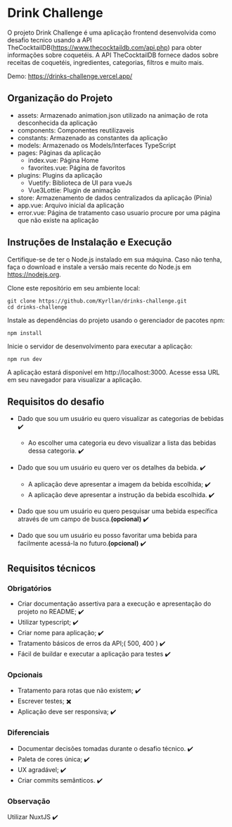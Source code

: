 # Drink Challenge

O projeto Drink Challenge é uma aplicação frontend desenvolvida como desafio tecnico usando a API TheCocktailDB(https://www.thecocktaildb.com/api.php) para obter informações sobre coquetéis. A API TheCocktailDB fornece dados sobre receitas de coquetéis, ingredientes, categorias, filtros e muito mais.

Demo: https://drinks-challenge.vercel.app/

## Organização do Projeto

- assets: Armazenado animation.json utilizado na animação de rota desconhecida da aplicação
- components: Componentes reutilizaveis
- constants: Armazenado as constantes da aplicação
- models: Armazenado os Models/Interfaces TypeScript
- pages: Páginas da aplicação
  - index.vue: Página Home
  - favorites.vue: Página de favoritos
- plugins: Plugins da aplicação
  - Vuetify: Biblioteca de UI para vueJs
  - Vue3Lottie: Plugin de animação
- store: Armazenamento de dados centralizados da aplicação (Pinia)
- app.vue: Arquivo inicial da aplicação
- error.vue: Página de tratamento caso usuario procure por uma página que não existe na aplicação


## Instruções de Instalação e Execução

Certifique-se de ter o Node.js instalado em sua máquina. Caso não tenha, faça o download e instale a versão mais recente do Node.js em https://nodejs.org.

Clone este repositório em seu ambiente local:

```
git clone https://github.com/Kyrllan/drinks-challenge.git
cd drinks-challenge
```

Instale as dependências do projeto usando o gerenciador de pacotes npm:

```
npm install
```

Inicie o servidor de desenvolvimento para executar a aplicação:

```
npm run dev
```

A aplicação estará disponível em http://localhost:3000. Acesse essa URL em seu navegador para visualizar a aplicação.

## Requisitos do desafio

- Dado que sou um usuário eu quero visualizar as categorias de bebidas :heavy_check_mark:
  - Ao escolher uma categoria eu devo visualizar a lista das bebidas dessa categoria. :heavy_check_mark:

- Dado que sou um usuário eu quero ver os detalhes da bebida. :heavy_check_mark:
  - A aplicação deve apresentar a imagem da bebida escolhida; :heavy_check_mark:
  - A aplicação deve apresentar a instrução da bebida escolhida. :heavy_check_mark:

- Dado que sou um usuário eu quero pesquisar uma bebida específica através de um campo de busca.**(opcional)** :heavy_check_mark:

- Dado que sou um usuário eu posso favoritar uma bebida para facilmente acessá-la no futuro.**(opcional)** :heavy_check_mark:

## Requisitos técnicos

### Obrigatórios

- Criar documentação assertiva para a execução e apresentação do projeto no README; :heavy_check_mark:
- Utilizar typescript; :heavy_check_mark:
- Criar nome para aplicação; :heavy_check_mark:
- Tratamento básicos de erros da API;( 500, 400 ) :heavy_check_mark:
- Fácil de buildar e executar a aplicação para testes :heavy_check_mark:

### Opcionais

- Tratamento para rotas que não existem; :heavy_check_mark:
- Escrever testes; :heavy_multiplication_x:
- Aplicação deve ser responsiva; :heavy_check_mark:

### Diferenciais

- Documentar decisões tomadas durante o desafio técnico. :heavy_check_mark:
- Paleta de cores única; :heavy_check_mark:
- UX agradável; :heavy_check_mark:
- Criar commits semânticos. :heavy_check_mark:

### Observação

Utilizar NuxtJS :heavy_check_mark:


    

